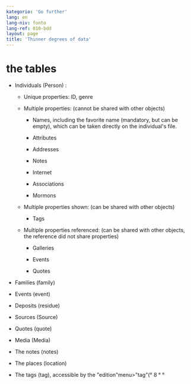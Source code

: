 ```yaml
---
kategorio: 'Go further'
lang: en
lang-niv: fonto
lang-ref: 010-bdd
layout: page
title: 'Thinner degrees of data'
---
```


# the tables
* Individuals (Person) : 


  * Unique properties: ID, genre


  * Multiple properties: (cannot be shared with other objects)


    * Names, including the favorite name (mandatory, but can be empty), which can be taken directly on the individual's file.  


    * Attributes


    * Addresses


    * Notes


    * Internet


    * Associations


    * Mormons


  * Multiple properties shown: (can be shared with other objects)


    * Tags


  * Multiple properties referenced: (can be shared with other objects, the reference did not share properties)


    * Galleries


    * Events


    * Quotes


* Families (family)


* Events (event)



* Deposits (residue)


* Sources (Source)


* Quotes (quote)



* Media (Media)


* The notes (notes)


* The places (location)


* The tags (tag), accessible by the "edition"menu>"tag"(° 8 ° ° 



